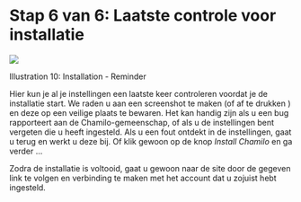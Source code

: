# Stap 6 van 6: Laatste controle voor installatie

![](../../../../.gitbook/assets/images11%20%281%29.png)

Illustration 10: Installation - Reminder

Hier kun je al je instellingen een laatste keer controleren voordat je de installatie start. We raden u aan een screenshot te maken \(of af te drukken \) en deze op een veilige plaats te bewaren. Het kan handig zijn als u een bug rapporteert aan de Chamilo-gemeenschap, of als u de instellingen bent vergeten die u heeft ingesteld. Als u een fout ontdekt in de instellingen, gaat u terug en werkt u deze bij. Of klik gewoon op de knop _Install Chamilo_ en ga verder ...

Zodra de installatie is voltooid, gaat u gewoon naar de site door de gegeven link te volgen en verbinding te maken met het account dat u zojuist hebt ingesteld.

